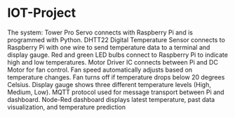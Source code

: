 # IOT-Project

The system: 
Tower Pro Servo connects with Raspberry Pi and is programmed with Python. DHTT22 Digital Temperature Sensor connects to Raspberry Pi with one wire to send temperature data to a terminal and display gauge. Red and green LED bulbs connect to Raspberry Pi to indicate high and low temperatures. Motor Driver IC connects between Pi and DC Motor for fan control. Fan speed automatically adjusts based on temperature changes. Fan turns off if temperature drops below 20 degrees Celsius. Display gauge shows three different temperature levels (High, Medium, Low). MQTT protocol used for message transport between Pi and dashboard. Node-Red dashboard displays latest temperature, past data visualization, and temperature prediction
